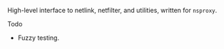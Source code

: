 
High-level interface to netlink, netfilter, and utilities, written for `nsproxy`.

Todo

- Fuzzy testing.